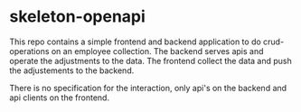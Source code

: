 # skeleton-openapi

This repo contains a simple frontend and backend application to do crud-operations on an employee collection.
The backend serves apis and operate the adjustments to the data. The frontend collect the data and push the adjustements to the backend.

There is no specification for the interaction, only api's on the backend and api clients on the frontend.
